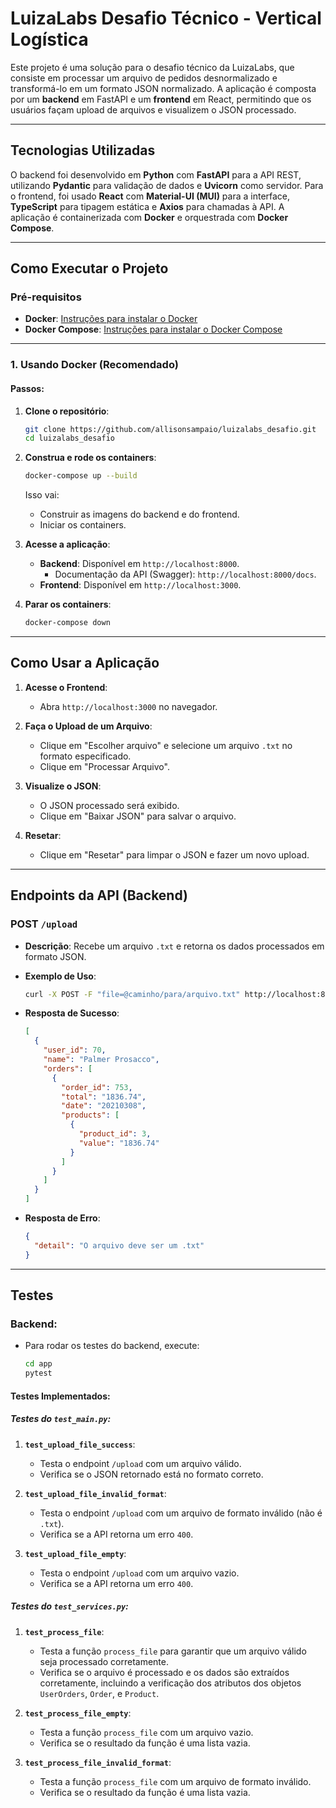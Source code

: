 # LuizaLabs Desafio Técnico - Vertical Logística

Este projeto é uma solução para o desafio técnico da LuizaLabs, que consiste em processar um arquivo de pedidos desnormalizado e transformá-lo em um formato JSON normalizado. A aplicação é composta por um **backend** em FastAPI e um **frontend** em React, permitindo que os usuários façam upload de arquivos e visualizem o JSON processado.

---

## Tecnologias Utilizadas

O backend foi desenvolvido em **Python** com **FastAPI** para a API REST, utilizando **Pydantic** para validação de dados e **Uvicorn** como servidor. Para o frontend, foi usado **React** com **Material-UI (MUI)** para a interface, **TypeScript** para tipagem estática e **Axios** para chamadas à API. A aplicação é containerizada com **Docker** e orquestrada com **Docker Compose**.

---

## Como Executar o Projeto

### **Pré-requisitos**

- **Docker**: [Instruções para instalar o Docker](https://docs.docker.com/get-docker/)
- **Docker Compose**: [Instruções para instalar o Docker Compose](https://docs.docker.com/compose/install/)

---

### **1. Usando Docker (Recomendado)**

#### Passos:

1. **Clone o repositório**:

   ```bash
   git clone https://github.com/allisonsampaio/luizalabs_desafio.git
   cd luizalabs_desafio
   ```

2. **Construa e rode os containers**:

   ```bash
   docker-compose up --build
   ```

   Isso vai:
   - Construir as imagens do backend e do frontend.
   - Iniciar os containers.

3. **Acesse a aplicação**:
   - **Backend**: Disponível em `http://localhost:8000`.
     - Documentação da API (Swagger): `http://localhost:8000/docs`.
   - **Frontend**: Disponível em `http://localhost:3000`.

4. **Parar os containers**:

   ```bash
   docker-compose down
   ```

---

## Como Usar a Aplicação

1. **Acesse o Frontend**:
   - Abra `http://localhost:3000` no navegador.

2. **Faça o Upload de um Arquivo**:
   - Clique em "Escolher arquivo" e selecione um arquivo `.txt` no formato especificado.
   - Clique em "Processar Arquivo".

3. **Visualize o JSON**:
   - O JSON processado será exibido.
   - Clique em "Baixar JSON" para salvar o arquivo.

4. **Resetar**:
   - Clique em "Resetar" para limpar o JSON e fazer um novo upload.

---

## Endpoints da API (Backend)

### **POST `/upload`**

- **Descrição**: Recebe um arquivo `.txt` e retorna os dados processados em formato JSON.
- **Exemplo de Uso**:

  ```bash
  curl -X POST -F "file=@caminho/para/arquivo.txt" http://localhost:8000/upload
  ```

- **Resposta de Sucesso**:

  ```json
  [
    {
      "user_id": 70,
      "name": "Palmer Prosacco",
      "orders": [
        {
          "order_id": 753,
          "total": "1836.74",
          "date": "20210308",
          "products": [
            {
              "product_id": 3,
              "value": "1836.74"
            }
          ]
        }
      ]
    }
  ]
  ```

- **Resposta de Erro**:

  ```json
  {
    "detail": "O arquivo deve ser um .txt"
  }
  ```

---

## Testes

### **Backend**:
- Para rodar os testes do backend, execute:

  ```bash
  cd app
  pytest
  ```

#### Testes Implementados:

##### **Testes do `test_main.py`**:
1. **`test_upload_file_success`**:
   - Testa o endpoint `/upload` com um arquivo válido.
   - Verifica se o JSON retornado está no formato correto.

2. **`test_upload_file_invalid_format`**:
   - Testa o endpoint `/upload` com um arquivo de formato inválido (não é `.txt`).
   - Verifica se a API retorna um erro `400`.

3. **`test_upload_file_empty`**:
   - Testa o endpoint `/upload` com um arquivo vazio.
   - Verifica se a API retorna um erro `400`.

##### **Testes do `test_services.py`**:
1. **`test_process_file`**:
   - Testa a função `process_file` para garantir que um arquivo válido seja processado corretamente.
   - Verifica se o arquivo é processado e os dados são extraídos corretamente, incluindo a verificação dos atributos dos objetos `UserOrders`, `Order`, e `Product`.

2. **`test_process_file_empty`**:
   - Testa a função `process_file` com um arquivo vazio.
   - Verifica se o resultado da função é uma lista vazia.

3. **`test_process_file_invalid_format`**:
   - Testa a função `process_file` com um arquivo de formato inválido.
   - Verifica se o resultado da função é uma lista vazia.
